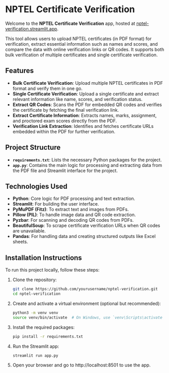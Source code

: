 # NPTEL Certificate Verification

Welcome to the **NPTEL Certificate Verification** app, hosted at [nptel-verification.streamlit.app](https://nptel-verification.streamlit.app).

This tool allows users to upload NPTEL certificates (in PDF format) for verification, extract essential information such as names and scores, and compare the data with online verification links or QR codes. It supports both bulk verification of multiple certificates and single certificate verification.

## Features

- **Bulk Certificate Verification**: Upload multiple NPTEL certificates in PDF format and verify them in one go.
- **Single Certificate Verification**: Upload a single certificate and extract relevant information like name, scores, and verification status.
- **Extract QR Codes**: Scans the PDF for embedded QR codes and verifies the certificate by fetching the final verification link.
- **Extract Certificate Information**: Extracts names, marks, assignment, and proctored exam scores directly from the PDF.
- **Verification Link Extraction**: Identifies and fetches certificate URLs embedded within the PDF for further verification.

## Project Structure

- **`requirements.txt`**: Lists the necessary Python packages for the project.
- **`app.py`**: Contains the main logic for processing and extracting data from the PDF file and Streamlit interface for the project.
  
## Technologies Used

- **Python**: Core logic for PDF processing and text extraction.
- **Streamlit**: For building the user interface.
- **PyMuPDF (Fitz)**: To extract text and images from PDFs.
- **Pillow (PIL)**: To handle image data and QR code extraction.
- **Pyzbar**: For scanning and decoding QR codes from PDFs.
- **BeautifulSoup**: To scrape certificate verification URLs when QR codes are unavailable.
- **Pandas**: For handling data and creating structured outputs like Excel sheets.

## Installation Instructions

To run this project locally, follow these steps:

1. Clone the repository:
   ```bash
   git clone https://github.com/yourusername/nptel-verification.git
   cd nptel-verification
2. Create and activate a virtual environment (optional but recommended):
    ```bash
    python3 -m venv venv
    source venv/bin/activate  # On Windows, use `venv\Scripts\activate
3. Install the required packages:
    ```bash
    pip install -r requirements.txt
4. Run the Streamlit app:
   ```bash
   streamlit run app.py
5. Open your browser and go to http://localhost:8501 to use the app.
